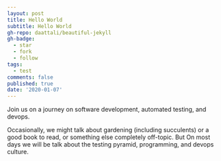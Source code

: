 ```yaml
---
layout: post
title: Hello World
subtitle: Hello World
gh-repo: daattali/beautiful-jekyll
gh-badge:
  - star
  - fork
  - follow
tags:
  - test
comments: false
published: true
date: '2020-01-07'
---
```


Join us on a journey on software development, automated testing, and devops. 

Occasionally, we might talk about gardening (including succulents) or a good book to read, or something else completely off-topic. But On most days we will be talk about the testing pyramid, programming, and devops culture.
